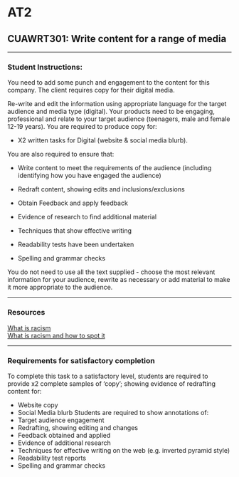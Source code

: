# AT2
## CUAWRT301: Write content for a range of media
---
### Student Instructions:
You need to add some punch and engagement to the content for this company.
The client requires copy for their digital media.

Re-write and edit the information using appropriate language for the target audience and
media type (digital). Your products need to be engaging, professional and relate to your
target audience (teenagers, male and female 12-19 years). You are required to produce
copy for:

- X2 written tasks for Digital (website & social media blurb).

You are also required to ensure that:

- Write content to meet the requirements of the audience (including identifying how
you have engaged the audience)

- Redraft content, showing edits and inclusions/exclusions
- Obtain Feedback and apply feedback
- Evidence of research to find additional material
- Techniques that show effective writing
- Readability tests have been undertaken
- Spelling and grammar checks

You do not need to use all the text supplied - choose the most relevant information for your
audience, rewrite as necessary or add material to make it more appropriate to the audience. 

---

### Resources

[What is racism]()  
[What is racism and how to spot it]()

---  
### Requirements for satisfactory completion
To complete this task to a satisfactory level, students are required to provide x2 complete
samples of ‘copy’; showing evidence of redrafting content for:

- Website copy
- Social Media blurb
Students are required to show annotations of:  
- Target audience engagement
- Redrafting, showing editing and changes
- Feedback obtained and applied
- Evidence of additional research
- Techniques for effective writing on the web (e.g. inverted pyramid style)
- Readability test reports
- Spelling and grammar checks
